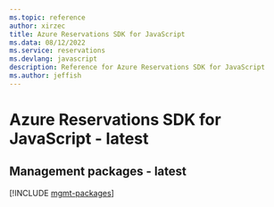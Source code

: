 ```yaml
---
ms.topic: reference
author: xirzec
title: Azure Reservations SDK for JavaScript
ms.data: 08/12/2022
ms.service: reservations
ms.devlang: javascript
description: Reference for Azure Reservations SDK for JavaScript
ms.author: jeffish
---
```

# Azure Reservations SDK for JavaScript - latest

## Management packages - latest
[!INCLUDE [mgmt-packages](reservations-mgmt-index.md)]